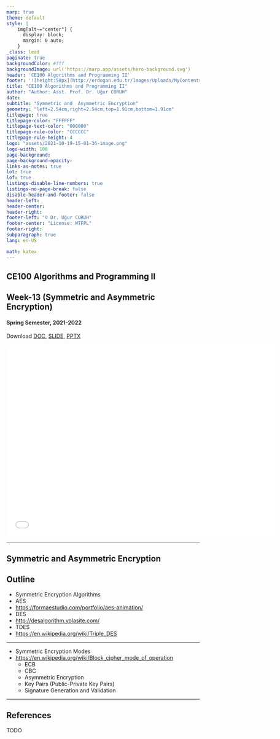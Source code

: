 ```yaml
---
marp: true
theme: default
style: |
    img[alt~="center"] {
      display: block;
      margin: 0 auto;
    }
_class: lead
paginate: true
backgroundColor: #fff
backgroundImage: url('https://marp.app/assets/hero-background.svg')
header: 'CE100 Algorithms and Programming II'
footer: '![height:50px](http://erdogan.edu.tr/Images/Uploads/MyContents/L_379-20170718142719217230.jpg) RTEU CE100 Week-13'
title: "CE100 Algorithms and Programming II"
author: "Author: Asst. Prof. Dr. Uğur CORUH"
date:
subtitle: "Symmetric and  Asymmetric Encryption"
geometry: "left=2.54cm,right=2.54cm,top=1.91cm,bottom=1.91cm"
titlepage: true
titlepage-color: "FFFFFF"
titlepage-text-color: "000000"
titlepage-rule-color: "CCCCCC"
titlepage-rule-height: 4
logo: "assets/2021-10-19-15-01-36-image.png"
logo-width: 100 
page-background:
page-background-opacity:
links-as-notes: true
lot: true
lof: true
listings-disable-line-numbers: true
listings-no-page-break: false
disable-header-and-footer: false
header-left:
header-center:
header-right:
footer-left: "© Dr. Uğur CORUH"
footer-center: "License: WTFPL"
footer-right:
subparagraph: true
lang: en-US 

math: katex
---
```


<!-- _backgroundColor: aquq -->

<!-- _color: orange -->

<!-- paginate: false -->

## CE100 Algorithms and Programming II

## Week-13 (Symmetric and  Asymmetric Encryption)

#### Spring Semester, 2021-2022

Download [DOC](ce100-week-13-symenc.en.md_doc.pdf), [SLIDE](ce100-week-13-symenc.en.md_slide.pdf), [PPTX](ce100-week-13-symenc.en.md_slide.pptx)

<iframe width=700, height=500 frameBorder=0 src="../ce100-week-13-symenc.en.md_slide.html"></iframe>

---

<!-- paginate: true -->

## Symmetric and Asymmetric Encryption

## Outline
 - Symmetric Encryption Algorithms 
  - AES 
   - https://formaestudio.com/portfolio/aes-animation/ 
  - DES 
   - http://desalgorithm.yolasite.com/
  - TDES 
   - https://en.wikipedia.org/wiki/Triple_DES 

---

- Symmetric Encryption Modes 
- https://en.wikipedia.org/wiki/Block_cipher_mode_of_operation  
	- ECB 
	- CBC 
	- Asymmetric Encryption 
	- Key Pairs (Public-Private Key Pairs) 
	- Signature Generation and Validation

---

## References

TODO
